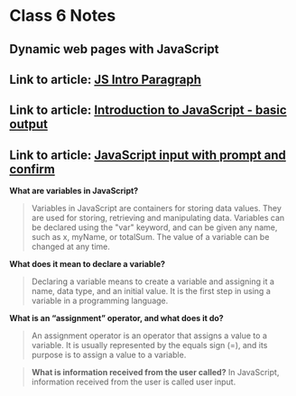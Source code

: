 # Class 6 Notes

## Dynamic web pages with JavaScript

## Link to article: [JS Intro Paragraph](https://developer.mozilla.org/en-US/docs/Web/JavaScript)
## Link to article: [Introduction to JavaScript - basic output](https://code-maven.com/introduction-to-javascript)
## Link to article: [JavaScript input with prompt and confirm](https://code-maven.com/javascript-input-with-prompt-and-confirm)


**What are variables in JavaScript?**
>Variables in JavaScript are containers for storing data values. They are used for storing, retrieving and manipulating data. Variables can be declared using the "var" keyword, and can be given any name, such as x, myName, or totalSum. The value of a variable can be changed at any time.


**What does it mean to declare a variable?**
>Declaring a variable means to create a variable and assigning it a name, data type, and an initial value. It is the first step in using a variable in a programming language.


**What is an “assignment” operator, and what does it do?**
>An assignment operator is an operator that assigns a value to a variable. It is usually represented by the equals sign (=), and its purpose is to assign a value to a variable.


>**What is information received from the user called?**
In JavaScript, information received from the user is called user input.
